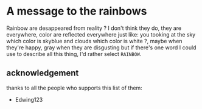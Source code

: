 # A message to the rainbows

Rainbow are desappeared from reality ?
I don't think they do, they are everywhere,
color are reflected everywhere just like:
you tooking at the sky which color is skyblue
and clouds which color is white ?, maybe when 
they're happy, gray when they are disgusting
but if there's one word I could use to describe
all this thing, I'd rather select `RAINBOW`.

## acknowledgement
thanks to all the people who supports this
list of them:
- Edwing123
